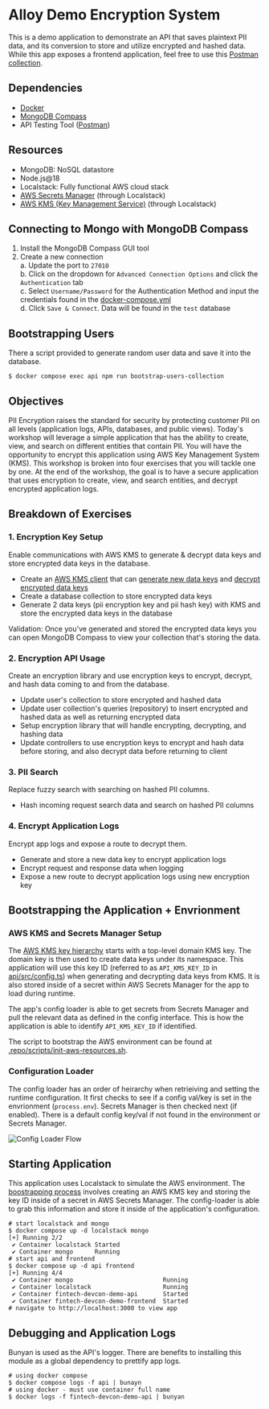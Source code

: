 # Alloy Demo Encryption System

This is a demo application to demonstrate an API that saves plaintext PII data, and its conversion to store and utilize encrypted and hashed data. While this app exposes a frontend application, feel free to use this [Postman collection](https://www.postman.com/telecoms-geologist-30657333/workspace/data-encryption-system/request/28416953-c93ebce3-7aee-47b1-be86-5aa7a4616892).

## Dependencies

- [Docker](https://docs.docker.com/engine/install)
- [MongoDB Compass](https://www.mongodb.com/try/download/compass)
- API Testing Tool ([Postman](https://www.postman.com/))

## Resources

- MongoDB: NoSQL datastore
- Node.js@18
- Localstack: Fully functional AWS cloud stack
- [AWS Secrets Manager](https://docs.aws.amazon.com/AWSJavaScriptSDK/v3/latest/client/secrets-manager/) (through Localstack)
- [AWS KMS (Key Management Service)](https://docs.aws.amazon.com/AWSJavaScriptSDK/v3/latest/client/kms/) (through Localstack)


## Connecting to Mongo with MongoDB Compass

1. Install the MongoDB Compass GUI tool
2. Create a new connection <br>
  a. Update the port to `27010` <br>
  b. Click on the dropdown for `Advanced Connection Options` and click the `Authentication` tab <br>
  c. Select `Username/Password` for the Authentication Method and input the credentials found in the [docker-compose.yml](https://github.com/UseAlloy/fintech-devcon-demo/blob/main/docker-compose.yml#L8-L9) <br>
  d. Click `Save & Connect`. Data will be found in the `test` database <br>

## Bootstrapping Users

There a script provided to generate random user data and save it into the database.

```shell
$ docker compose exec api npm run bootstrap-users-collection
```


## Objectives

PII Encryption raises the standard for security by protecting customer PII on all levels (application logs, APIs, databases, and public views). Today's workshop will leverage a simple application that has the ability to create, view, and search on different entities that contain PII. You will have the opportunity to encrypt this application using AWS Key Management System (KMS). This workshop is broken into four exercises that you will tackle one by one. At the end of the workshop, the goal is to have a secure application that uses encryption to create, view, and search entities, and decrypt encrypted application logs.


## Breakdown of Exercises

### 1. Encryption Key Setup

Enable communications with AWS KMS to generate & decrypt data keys and store encrypted data keys in the database.

- Create an [AWS KMS client](https://docs.aws.amazon.com/AWSJavaScriptSDK/v3/latest/client/kms) that can [generate new data keys](https://docs.aws.amazon.com/AWSJavaScriptSDK/v3/latest/client/kms/command/GenerateDataKeyCommand) and [decrypt encrypted data keys](https://docs.aws.amazon.com/AWSJavaScriptSDK/v3/latest/client/kms/command/DecryptCommand)
- Create a database collection to store encrypted data keys
- Generate 2 data keys (pii encryption key and pii hash key) with KMS and store the encrypted data keys in the database

Validation: Once you've generated and stored the encrypted data keys you can open MongoDB Compass to view your collection that's storing the data.

### 2. Encryption API Usage

Create an encryption library and use encryption keys to encrypt, decrypt, and hash data coming to and from the database.

- Update user's collection to store encrypted and hashed data
- Update user collection's queries (repository) to insert encrypted and hashed data as well as returning encrypted data
- Setup encryption library that will handle encrypting, decrypting, and hashing data
- Update controllers to use encryption keys to encrypt and hash data before storing, and also decrypt data before returning to client

### 3. PII Search

Replace fuzzy search with searching on hashed PII columns.

- Hash incoming request search data and search on hashed PII columns

### 4. Encrypt Application Logs

Encrypt app logs and expose a route to decrypt them.

- Generate and store a new data key to encrypt application logs
- Encrypt request and response data when logging
- Expose a new route to decrypt application logs using new encryption key


## Bootstrapping the Application  + Envrionment

### AWS KMS and Secrets Manager Setup

The [AWS KMS key hierarchy](https://docs.aws.amazon.com/kms/latest/cryptographic-details/key-hierarchy.html) starts with a top-level domain KMS key. The domain key is then used to create data keys under its namespace. This application will use this key ID (referred to as `API_KMS_KEY_ID` in [api/src/config.ts](https://github.com/UseAlloy/fintech-devcon-demo/blob/main/api/src/config.ts#L13)) when generating and decrypting data keys from KMS. It is also stored inside of a secret within AWS Secrets Manager for the app to load during runtime.

The app's config loader is able to get secrets from Secrets Manager and pull the relevant data as defined in the config interface. This is how the application is able to identify `API_KMS_KEY_ID` if identified.

The script to bootstrap the AWS environment can be found at [.repo/scripts/init-aws-resources.sh](https://github.com/UseAlloy/fintech-devcon-demo/blob/encrypt-logs/.repo/scripts/init-aws-resources.sh).

### Configuration Loader

The config loader has an order of heirarchy when retrieiving and setting the runtime configuration. It first checks to see if a config val/key is set in the envrionment (`process.env`). Secrets Manager is then checked next (if enabled). There is a default config key/val if not found in the environment or Secrets Manager.

![Config Loader Flow](https://www.websequencediagrams.com/cgi-bin/cdraw?lz=dGl0bGUgQ29uZmlndXJhdGlvbiBMb2FkZXIKCnBhcnRpY2lwYW50ABsHABQHIGFzIGMALgUAFw1FbnZpcm9ubWVudCBhcyBlbnYANg1TZWNyZXRzIE1hbmFnAD8Gc20AWA1EZWZhdWwAZAlhcyBkAAwGCgpub3RlIG92ZXIAcgcsABMHOiBnZXQAgQYHAIE4CHZhbHVlCgCBGwYtPitlbnYAGgwAGQYgZnJvbSBwcm9jZXNzLmVudgplbnYtPi0AgVEGOgAeDm5vdCBmb3VuZABLCnNtADwYcwCBYgUKc20AIysAgToTAIEbDACBfwcAgmwIAIIOBwCBIwtyZXR1cm4AgiYJAIFdDQo&s=default)


## Starting Application

This application uses Localstack to simulate the AWS environment. The [boostrapping process](https://github.com/UseAlloy/fintech-devcon-demo/blob/main/.repo/scripts/init-aws-resources.sh) involves creating an AWS KMS key and storing the key ID inside of a secret in AWS Secrets Manager. The config-loader is able to grab this information and store it inside of the application's configuration.

```shell
# start localstack and mongo
$ docker compose up -d localstack mongo
[+] Running 2/2
 ✔ Container localstack Started
 ✔ Container mongo      Running
# start api and frontend
$ docker compose up -d api frontend
[+] Running 4/4
 ✔ Container mongo                         Running
 ✔ Container localstack                    Running
 ✔ Container fintech-devcon-demo-api       Started
 ✔ Container fintech-devcon-demo-frontend  Started
# navigate to http://localhost:3000 to view app
```

## Debugging and Application Logs

Bunyan is used as the API's logger. There are benefits to installing this module as a global dependency to prettify app logs.

```shell
# using docker compose
$ docker compose logs -f api | bunayn
# using docker - must use container full name
$ docker logs -f fintech-devcon-demo-api | bunyan
```
